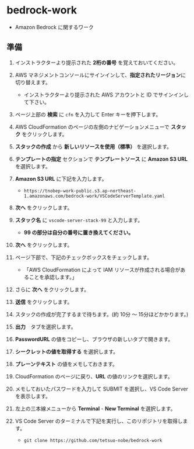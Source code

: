 # bedrock-work

* Amazon Bedrock に関するワーク

## 準備

1. インストラクターより提示された **2桁の番号** を覚えておいてください。

1. AWS マネジメントコンソールにサインインして、**指定されたリージョン**に切り替えます。
    - インストラクターより提示された AWS アカウントと ID でサインインして下さい。

1. ページ上部の **検索** に `cfn` を入力して Enter キーを押下します。

1. AWS CloudFormation のページの左側のナビゲーションメニューで **スタック** をクリックします。

1. **スタックの作成** から **新しいリソースを使用（標準）** を選択します。

1. **テンプレートの指定** セクションで **テンプレートソース** に **Amazon S3 URL** を選択します。

1. **Amazon S3 URL** に下記を入力します。
    - `https://tnobep-work-public.s3.ap-northeast-1.amazonaws.com/bedrock-work/VSCodeServerTemplate.yaml`

1. **次へ** をクリックします。

1. **スタック名** に `vscode-server-stack-99` と入力します。
    - **99 の部分は自分の番号に置き換えてください。**

1. **次へ** をクリックします。

1. ページ下部で、下記のチェックボックスをチェックします。
    - 「AWS CloudFormation によって IAM リソースが作成される場合があることを承認します。」

1. さらに **次へ** をクリックします。

1. **送信** をクリックします。

1. スタックの作成が完了するまで待ちます。(約 10分 ～ 15分ほどかかります。)

1. **出力**　タブを選択します。

1. **PasswordURL** の値をコピーし、ブラウザの新しいタブで開きます。

1. **シークレットの値を取得する** を選択します。

1. **プレーンテキスト** の値をメモしておきます。

1. CloudFormation のページに戻り、**URL** の値のリンクを選択します。

1. メモしておいたパスワードを入力して SUBMIT を選択し、VS Code Server を表示します。

1. 左上の三本線メニューから **Terminal** - **New Terminal** を選択します。

1. VS Code Server のターミナルで下記を実行し、このリポジトリを取得します。
    - ```
      git clone https://github.com/tetsuo-nobe/bedrock-work
      ```


      

